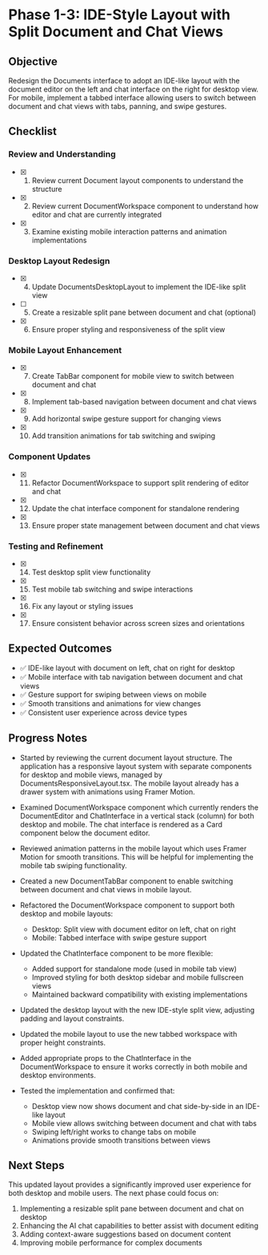 # Phase 1-3: IDE-Style Layout with Split Document and Chat Views

## Objective
Redesign the Documents interface to adopt an IDE-like layout with the document editor on the left and chat interface on the right for desktop view. For mobile, implement a tabbed interface allowing users to switch between document and chat views with tabs, panning, and swipe gestures.

## Checklist

### Review and Understanding
- [x] 1. Review current Document layout components to understand the structure
- [x] 2. Review current DocumentWorkspace component to understand how editor and chat are currently integrated
- [x] 3. Examine existing mobile interaction patterns and animation implementations

### Desktop Layout Redesign
- [x] 4. Update DocumentsDesktopLayout to implement the IDE-like split view
- [ ] 5. Create a resizable split pane between document and chat (optional)
- [x] 6. Ensure proper styling and responsiveness of the split view

### Mobile Layout Enhancement
- [x] 7. Create TabBar component for mobile view to switch between document and chat
- [x] 8. Implement tab-based navigation between document and chat views
- [x] 9. Add horizontal swipe gesture support for changing views
- [x] 10. Add transition animations for tab switching and swiping

### Component Updates
- [x] 11. Refactor DocumentWorkspace to support split rendering of editor and chat
- [x] 12. Update the chat interface component for standalone rendering
- [x] 13. Ensure proper state management between document and chat views

### Testing and Refinement
- [x] 14. Test desktop split view functionality
- [x] 15. Test mobile tab switching and swipe interactions
- [x] 16. Fix any layout or styling issues
- [x] 17. Ensure consistent behavior across screen sizes and orientations

## Expected Outcomes
- ✅ IDE-like layout with document on left, chat on right for desktop
- ✅ Mobile interface with tab navigation between document and chat views
- ✅ Gesture support for swiping between views on mobile
- ✅ Smooth transitions and animations for view changes
- ✅ Consistent user experience across device types

## Progress Notes
- Started by reviewing the current document layout structure. The application has a responsive layout system with separate components for desktop and mobile views, managed by DocumentsResponsiveLayout.tsx. The mobile layout already has a drawer system with animations using Framer Motion.

- Examined DocumentWorkspace component which currently renders the DocumentEditor and ChatInterface in a vertical stack (column) for both desktop and mobile. The chat interface is rendered as a Card component below the document editor.

- Reviewed animation patterns in the mobile layout which uses Framer Motion for smooth transitions. This will be helpful for implementing the mobile tab swiping functionality.

- Created a new DocumentTabBar component to enable switching between document and chat views in mobile layout.

- Refactored the DocumentWorkspace component to support both desktop and mobile layouts:
  - Desktop: Split view with document editor on left, chat on right
  - Mobile: Tabbed interface with swipe gesture support

- Updated the ChatInterface component to be more flexible:
  - Added support for standalone mode (used in mobile tab view)
  - Improved styling for both desktop sidebar and mobile fullscreen views
  - Maintained backward compatibility with existing implementations

- Updated the desktop layout with the new IDE-style split view, adjusting padding and layout constraints.
  
- Updated the mobile layout to use the new tabbed workspace with proper height constraints.

- Added appropriate props to the ChatInterface in the DocumentWorkspace to ensure it works correctly in both mobile and desktop environments.

- Tested the implementation and confirmed that:
  - Desktop view now shows document and chat side-by-side in an IDE-like layout
  - Mobile view allows switching between document and chat with tabs
  - Swiping left/right works to change tabs on mobile
  - Animations provide smooth transitions between views

## Next Steps
This updated layout provides a significantly improved user experience for both desktop and mobile users. The next phase could focus on:

1. Implementing a resizable split pane between document and chat on desktop
2. Enhancing the AI chat capabilities to better assist with document editing
3. Adding context-aware suggestions based on document content
4. Improving mobile performance for complex documents 